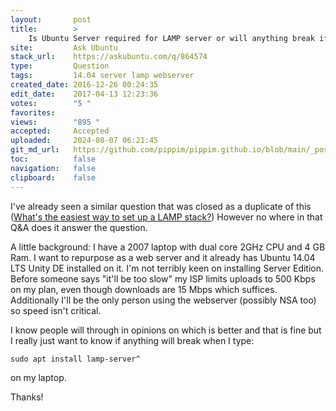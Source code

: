 ```yaml
---
layout:       post
title:        >
    Is Ubuntu Server required for LAMP server or will anything break if I install LAMP on Ubuntu Desktop?
site:         Ask Ubuntu
stack_url:    https://askubuntu.com/q/864574
type:         Question
tags:         14.04 server lamp webserver
created_date: 2016-12-26 00:24:35
edit_date:    2017-04-13 12:23:36
votes:        "5 "
favorites:    
views:        "895 "
accepted:     Accepted
uploaded:     2024-08-07 06:21:45
git_md_url:   https://github.com/pippim/pippim.github.io/blob/main/_posts/2016/2016-12-26-Is-Ubuntu-Server-required-for-LAMP-server-or-will-anything-break-if-I-install-LAMP-on-Ubuntu-Desktop_.md
toc:          false
navigation:   false
clipboard:    false
---
```


I've already seen a similar question that was closed as a duplicate of this ([What&#39;s the easiest way to set up a LAMP stack?][1]) However no where in that Q&A does it answer the question.

A little background: I have a 2007 laptop with dual core 2GHz CPU and 4 GB Ram. I want to repurpose as a web server and it already has Ubuntu 14.04 LTS Unity DE installed on it. I'm not terribly keen on installing Server Edition. Before someone says "it'll be too slow" my ISP limits uploads to 500 Kbps on my plan, even though downloads are 15 Mbps which suffices. Additionally I'll be the only person using the webserver (possibly NSA too) so speed isn't critical.

I know people will through in opinions on which is better and that is fine but I really just want to know if anything will break when I type:

``` 
sudo apt install lamp-server^
```

on my laptop.

Thanks!

  [1]: https://askubuntu.com/questions/34/whats-the-easiest-way-to-set-up-a-lamp-stack
